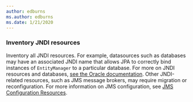```yaml
---
author: edburns
ms.author: edburns
ms.date: 1/21/2020
---
```


### Inventory JNDI resources

Inventory all JNDI resources. For example, datasources such as databases may have an associated JNDI name that allows JPA to correctly bind instances of `EntityManager` to a particular database. For more on JNDI resources and databases, [see the Oracle documentation](https://docs.oracle.com/en/middleware/fusion-middleware/weblogic-server/12.2.1.4/intro/jdbc.html#GUID-640046E8-418B-4FB9-8200-9D9E63DBF3CA). Other JNDI-related resources, such as JMS message brokers, may require migration or reconfiguration. For more information on JMS configuration, see [JMS Configuration Resources](https://docs.oracle.com/en/middleware/fusion-middleware/weblogic-server/12.2.1.4/jmsad/overview.html#GUID-7847DC24-31D4-4509-A1F4-3E772F436EC7).
